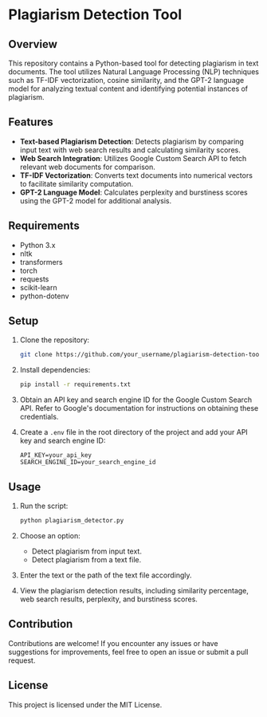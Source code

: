 # Plagiarism Detection Tool

## Overview

This repository contains a Python-based tool for detecting plagiarism in text documents. The tool utilizes Natural Language Processing (NLP) techniques such as TF-IDF vectorization, cosine similarity, and the GPT-2 language model for analyzing textual content and identifying potential instances of plagiarism.

## Features

- **Text-based Plagiarism Detection**: Detects plagiarism by comparing input text with web search results and calculating similarity scores.
- **Web Search Integration**: Utilizes Google Custom Search API to fetch relevant web documents for comparison.
- **TF-IDF Vectorization**: Converts text documents into numerical vectors to facilitate similarity computation.
- **GPT-2 Language Model**: Calculates perplexity and burstiness scores using the GPT-2 model for additional analysis.

## Requirements

- Python 3.x
- nltk
- transformers
- torch
- requests
- scikit-learn
- python-dotenv

## Setup

1. Clone the repository:
    ```bash
    git clone https://github.com/your_username/plagiarism-detection-tool.git
    ```
2. Install dependencies:
    ```bash
    pip install -r requirements.txt
    ```
3. Obtain an API key and search engine ID for the Google Custom Search API. Refer to Google's documentation for instructions on obtaining these credentials.

4. Create a `.env` file in the root directory of the project and add your API key and search engine ID:
    ```env
    API_KEY=your_api_key
    SEARCH_ENGINE_ID=your_search_engine_id
    ```

## Usage

1. Run the script:
    ```bash
    python plagiarism_detector.py
    ```
2. Choose an option:
    - Detect plagiarism from input text.
    - Detect plagiarism from a text file.

3. Enter the text or the path of the text file accordingly.

4. View the plagiarism detection results, including similarity percentage, web search results, perplexity, and burstiness scores.

## Contribution

Contributions are welcome! If you encounter any issues or have suggestions for improvements, feel free to open an issue or submit a pull request.

## License

This project is licensed under the MIT License.
